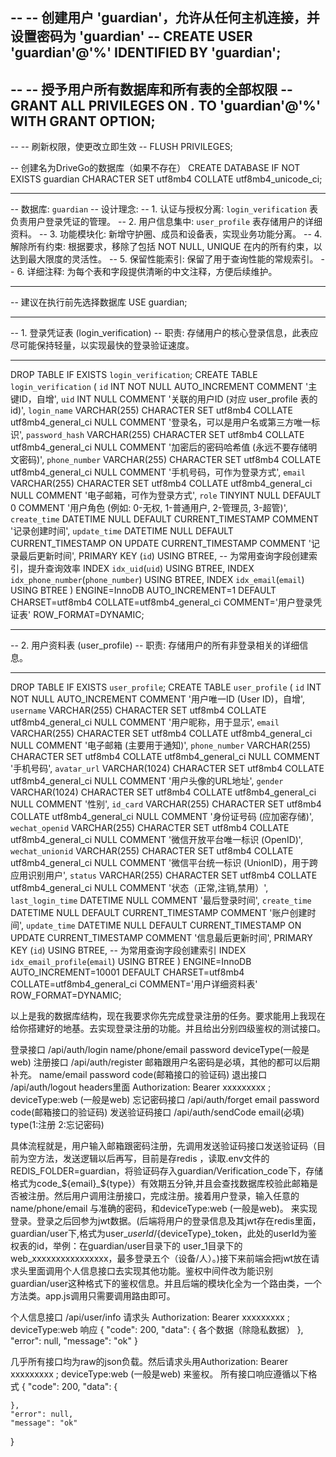 -- -- 创建用户 'guardian'，允许从任何主机连接，并设置密码为 'guardian'
-- CREATE USER 'guardian'@'%' IDENTIFIED BY 'guardian';
-- 
-- -- 授予用户所有数据库和所有表的全部权限
-- GRANT ALL PRIVILEGES ON *.* TO 'guardian'@'%' WITH GRANT OPTION;
-- 
-- -- 刷新权限，使更改立即生效
-- FLUSH PRIVILEGES;

-- 创建名为DriveGo的数据库（如果不存在）
CREATE DATABASE IF NOT EXISTS guardian CHARACTER SET utf8mb4 COLLATE utf8mb4_unicode_ci;

-- --------------------------------------------------------------------------------
-- 数据库: `guardian`
-- 设计理念:
-- 1. 认证与授权分离: `login_verification` 表负责用户登录凭证的管理。
-- 2. 用户信息集中: `user_profile` 表存储用户的详细资料。
-- 3. 功能模块化: 新增守护圈、成员和设备表，实现业务功能分离。
-- 4. 解除所有约束: 根据要求，移除了包括 NOT NULL, UNIQUE 在内的所有约束，以达到最大限度的灵活性。
-- 5. 保留性能索引: 保留了用于查询性能的常规索引。
-- 6. 详细注释: 为每个表和字段提供清晰的中文注释，方便后续维护。
-- --------------------------------------------------------------------------------

-- 建议在执行前先选择数据库
USE guardian;

-- ----------------------------
-- 1. 登录凭证表 (login_verification)
-- 职责: 存储用户的核心登录信息，此表应尽可能保持轻量，以实现最快的登录验证速度。
-- ----------------------------
DROP TABLE IF EXISTS `login_verification`;
CREATE TABLE `login_verification` (
  `id` INT NOT NULL AUTO_INCREMENT COMMENT '主键ID，自增',
  `uid` INT NULL COMMENT '关联的用户ID (对应 user_profile 表的 id)',
  `login_name` VARCHAR(255) CHARACTER SET utf8mb4 COLLATE utf8mb4_general_ci NULL COMMENT '登录名，可以是用户名或第三方唯一标识',
  `password_hash` VARCHAR(255) CHARACTER SET utf8mb4 COLLATE utf8mb4_general_ci NULL COMMENT '加密后的密码哈希值 (永远不要存储明文密码)',
  `phone_number` VARCHAR(255) CHARACTER SET utf8mb4 COLLATE utf8mb4_general_ci NULL COMMENT '手机号码，可作为登录方式',
  `email` VARCHAR(255) CHARACTER SET utf8mb4 COLLATE utf8mb4_general_ci NULL COMMENT '电子邮箱，可作为登录方式',
  `role` TINYINT NULL DEFAULT 0 COMMENT '用户角色 (例如: 0-无权, 1-普通用户, 2-管理员, 3-超管)',
  `create_time` DATETIME NULL DEFAULT CURRENT_TIMESTAMP COMMENT '记录创建时间',
  `update_time` DATETIME NULL DEFAULT CURRENT_TIMESTAMP ON UPDATE CURRENT_TIMESTAMP COMMENT '记录最后更新时间',
  PRIMARY KEY (`id`) USING BTREE,
  -- 为常用查询字段创建索引，提升查询效率
  INDEX `idx_uid`(`uid`) USING BTREE,
  INDEX `idx_phone_number`(`phone_number`) USING BTREE,
  INDEX `idx_email`(`email`) USING BTREE
) ENGINE=InnoDB AUTO_INCREMENT=1 DEFAULT CHARSET=utf8mb4 COLLATE=utf8mb4_general_ci COMMENT='用户登录凭证表' ROW_FORMAT=DYNAMIC;


-- ----------------------------
-- 2. 用户资料表 (user_profile)
-- 职责: 存储用户的所有非登录相关的详细信息。
-- ----------------------------
DROP TABLE IF EXISTS `user_profile`;
CREATE TABLE `user_profile` (
  `id` INT NOT NULL AUTO_INCREMENT COMMENT '用户唯一ID (User ID)，自增',
  `username` VARCHAR(255) CHARACTER SET utf8mb4 COLLATE utf8mb4_general_ci NULL COMMENT '用户昵称，用于显示',
  `email` VARCHAR(255) CHARACTER SET utf8mb4 COLLATE utf8mb4_general_ci NULL COMMENT '电子邮箱 (主要用于通知)',
  `phone_number` VARCHAR(255) CHARACTER SET utf8mb4 COLLATE utf8mb4_general_ci NULL COMMENT '手机号码',
  `avatar_url` VARCHAR(1024) CHARACTER SET utf8mb4 COLLATE utf8mb4_general_ci NULL COMMENT '用户头像的URL地址',
  `gender` VARCHAR(1024) CHARACTER SET utf8mb4 COLLATE utf8mb4_general_ci NULL COMMENT '性别',
  `id_card` VARCHAR(255) CHARACTER SET utf8mb4 COLLATE utf8mb4_general_ci NULL COMMENT '身份证号码 (应加密存储)',
  `wechat_openid` VARCHAR(255) CHARACTER SET utf8mb4 COLLATE utf8mb4_general_ci NULL COMMENT '微信开放平台唯一标识 (OpenID)',
  `wechat_unionid` VARCHAR(255) CHARACTER SET utf8mb4 COLLATE utf8mb4_general_ci NULL COMMENT '微信平台统一标识 (UnionID)，用于跨应用识别用户',
  `status`  VARCHAR(255) CHARACTER SET utf8mb4 COLLATE utf8mb4_general_ci NULL COMMENT '状态（正常,注销,禁用）',
  `last_login_time` DATETIME NULL COMMENT '最后登录时间',
  `create_time` DATETIME NULL DEFAULT CURRENT_TIMESTAMP COMMENT '账户创建时间',
  `update_time` DATETIME NULL DEFAULT CURRENT_TIMESTAMP ON UPDATE CURRENT_TIMESTAMP COMMENT '信息最后更新时间',
  PRIMARY KEY (`id`) USING BTREE,
  -- 为常用查询字段创建索引
  INDEX `idx_email_profile`(`email`) USING BTREE
) ENGINE=InnoDB AUTO_INCREMENT=10001 DEFAULT CHARSET=utf8mb4 COLLATE=utf8mb4_general_ci COMMENT='用户详细资料表' ROW_FORMAT=DYNAMIC;





以上是我的数据库结构，现在我要求你先完成登录注册的任务。要求能用上我现在给你搭建好的地基。去实现登录注册的功能。并且给出分别四级鉴权的测试接口。

登录接口 /api/auth/login  name/phone/email password deviceType(一般是web)
注册接口 /api/auth/register 邮箱跟用户名密码是必填，其他的都可以后期补充。 name/email password code(邮箱接口的验证码)
退出接口 /api/auth/logout  headers里面 Authorization: Bearer xxxxxxxxx ; deviceType:web (一般是web) 
忘记密码接口 /api/auth/forget  email password code(邮箱接口的验证码)
发送验证码接口 /api/auth/sendCode  email(必填) type(1:注册 2:忘记密码)

具体流程就是，用户输入邮箱跟密码注册，先调用发送验证码接口发送验证码（目前为空方法，发送逻辑以后再写，目前是存redis ，读取.env文件的REDIS_FOLDER=guardian，将验证码存入guardian/Verification_code下，存储格式为code_${email}_${type}）有效期五分钟,并且会查找数据库校验此邮箱是否被注册。然后用户调用注册接口，完成注册。接着用户登录，输入任意的name/phone/email 与准确的密码，和deviceType:web (一般是web)。 来实现登录。登录之后回参为jwt数据。(后端将用户的登录信息及其jwt存在redis里面，guardian/user下,格式为user_${userId}/${deviceType}_token，此处的userId为鉴权表的id，举例：在guardian/user目录下的 user_1目录下的web_xxxxxxxxxxxxxxxx，最多登录五个（设备/人）。)接下来前端会把jwt放在请求头里面调用个人信息接口去实现其他功能。鉴权中间件改为能识别guardian/user这种格式下的鉴权信息。并且后端的模块化全为一个路由类，一个方法类。app.js调用只需要调用路由即可。


个人信息接口 /api/user/info 请求头 Authorization: Bearer xxxxxxxxx ; deviceType:web 
响应
{
    "code": 200,
    "data": {
       各个数据（除隐私数据）
    },
    "error": null,
    "message": "ok"
}



几乎所有接口均为raw的json负载。然后请求头用Authorization: Bearer xxxxxxxxx ; deviceType:web (一般是web) 来鉴权。
所有接口响应遵循以下格式
{
    "code": 200,
    "data": {
       
    },
    "error": null,
    "message": "ok"
}